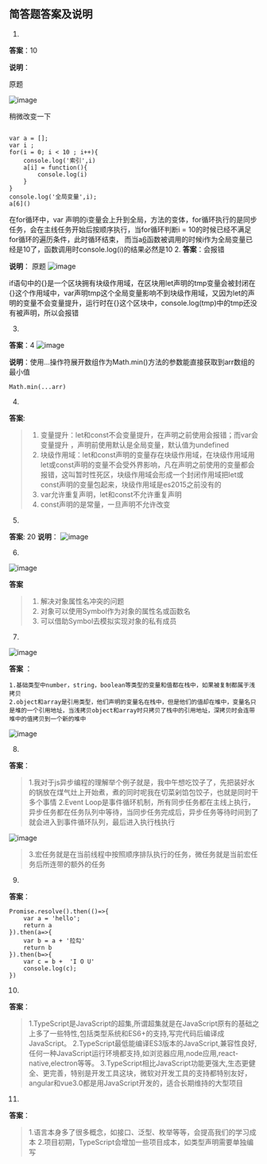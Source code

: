 ## 简答题答案及说明
1.
**答案**：10

**说明**：

原题

![image](335BCEF93B1A424D83D6D815BAE1B1A4)

稍微改变一下
```

var a = [];
var i ;
for(i = 0; i < 10 ; i++){
	console.log('索引',i)
	a[i] = function(){
		console.log(i)
	}
}
console.log('全局变量',i);
a[6]()
```
在for循环中，var 声明的i变量会上升到全局，方法的变体，for循环执行的是同步任务，会在主线任务开始后按顺序执行，当for循环判断i = 10的时候已经不满足for循环的遍历条件，此时循环结束，
而当a[6]()函数被调用的时候i作为全局变量已经是10了，函数调用时console.log(i)的结果必然是10
2. 
**答案**：会报错

**说明**：
原题
![image](F396A3D55EDE4453B6A4E70E42C4DF64)

if语句中的{}是一个区块拥有块级作用域，在区块用let声明的tmp变量会被封闭在{}这个作用域中，var声明tmp这个全局变量影响不到块级作用域，又因为let的声明的变量不会变量提升，运行时在{}这个区块中，console.log(tmp)中的tmp还没有被声明，所以会报错

3.
**答案**：4
![image](54E0C0C9CD1D46D0A1C61762475871E6)

**说明**：使用...操作符展开数组作为Math.min()方法的参数能直接获取到arr数组的最小值

```
Math.min(...arr)
```

4.
**答案**: 

> 1. 变量提升：let和const不会变量提升，在声明之前使用会报错；而var会变量提升 ，声明前使用默认是全局变量，默认值为undefined
> 2. 块级作用域：let和const声明的变量存在块级作用域，在块级作用域用let或const声明的变量不会受外界影响，凡在声明之前使用的变量都会报错，这叫暂时性死区，块级作用域会形成一个封闭作用域把let或const声明的变量包起来，块级作用域是es2015之前没有的
> 3. var允许重复声明，let和const不允许重复声明
> 4. const声明的是常量，一旦声明不允许改变
    
5. 
**答案**: 20
**说明**：
![image](A9C031C1B5064C54AE377CE293515C2B)

6.
![image](5EBC7B135CDC409FAEB853D355105DCB)

**答案** 
   
    
> 1. 解决对象属性名冲突的问题
> 2. 对象可以使用Symbol作为对象的属性名或函数名
> 3. 可以借助Symbol去模拟实现对象的私有成员

7. 
![image](1BE18245BE9246D18ECA88E01A24CCF9)

**答案** ：

    1.基础类型中number，string，boolean等类型的变量和值都在栈中，如果被复制都属于浅拷贝
    2.object和array是引用类型，他们声明的变量名在栈中，但是他们的值却在堆中，变量名只是堆的一个引用地址，当浅拷贝object和array时只拷贝了栈中的引用地址，深拷贝时会连带堆中的值拷贝到一个新的堆中
    
  ![image](81B51659A08340DC9A676A8F57156CB4)
  
  8. 
  
  **答案**：

> 1.我对于js异步编程的理解举个例子就是，我中午想吃饺子了，先把装好水的锅放在煤气灶上开始煮，煮的同时呢我在切菜剁馅包饺子，也就是同时干多个事情
> 2.Event Loop是事件循环机制，所有同步任务都在主线上执行，异步任务都在任务队列中等待，当同步任务完成后，异步任务等待时间到了就会进入到事件循环队列，最后进入执行栈执行
    
![image](92EA2C4B0E6049DF98E11C0C65978379)

> 3.宏任务就是在当前线程中按照顺序排队执行的任务，微任务就是当前宏任务后所连带的额外的任务
    
9. 
**答案**：


```
Promise.resolve().then(()=>{
	var a = 'hello';
	return a
}).then(a=>{
	var b = a + '拉勾'
	return b
}).then(b=>{
	var c = b +  'I O U'
	console.log(c);
})
```

10. 

**答案**：

> 1.TypeScript是JavaScript的超集,所谓超集就是在JavaScript原有的基础之上多了一些特性,包括类型系统和ES6+的支持,写完代码后编译成JavaScript。
> 2.TypeScript最低能编译ES3版本的JavaScript,兼容性良好,任何一种JavaScript运行环境都支持,如浏览器应用,node应用,react-native,electron等等。
> 3.TypeScript相比JavaScript功能更强大,生态更健全、更完善，特别是开发工具这块，微软对开发工具的支持都特别友好，angular和vue3.0都是用JavaScript开发的，适合长期维持的大型项目
    
11. 

**答案**：

> 1.语言本身多了很多概念，如接口、泛型、枚举等等，会提高我们的学习成本
> 2.项目初期，TypeScript会增加一些项目成本，如类型声明需要单独编写